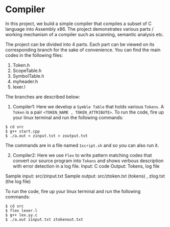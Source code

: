 # Compiler
In this project, we build a simple compiler that compiles a subset of C language into Assembly x86.
The project demonstrates various parts / working mechanism of a compiler such as scanning, semantic analysis etc.

The project can be divided into 4 parts. Each part can be viewed on its corresponding branch for the sake of convenience. 
You can find the main codes in the following files:
1. Token.h
2. ScopeTable.h
3. SymbolTable.h
4. myheader.h
5. lexer.l

The branches are described below:

1. Compiler1:
Here we develop a `Symble Table` that holds various `Tokens`. A `Token` is a pair `<TOKEN_NAME , TOKEN_ATTRIBUTE>`. 
To run the code, fire up your linux terminal  and run the following commands:
```
$ cd src
$ g++ start.cpp
$ ./a.out < zinput.txt > zoutput.txt
```
The commands are in a file named `1script.sh` and so you can also run it.

2. Compiler2:
Here we use `Flex` to write pattern matching codes that convert our source program into `Tokens` and shows verbous description with error detection in a log file.
 Input: C code 
 Output: Tokens, log file

 Sample input: src/zinput.txt 
 Sample output: src/ztoken.txt (tokens) , zlog.txt (the log file)

To run the code, fire up your linux terminal  and run the following commands:
```
$ cd src
$ flex lexer.l 
$ g++ lex.yy.c
$ ./a.out zinput.txt ztokenout.txt
```


